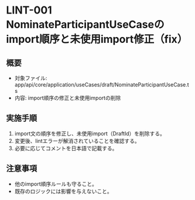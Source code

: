 # LINT-001 NominateParticipantUseCaseのimport順序と未使用import修正（fix）

## 概要

- 対象ファイル: app/api/core/application/useCases/draft/NominateParticipantUseCase.ts
- 内容: import順序の修正と未使用importの削除

## 実施手順

1. import文の順序を修正し、未使用import（DraftId）を削除する。
2. 変更後、lintエラーが解消されていることを確認する。
3. 必要に応じてコメントを日本語で記載する。

## 注意事項

- 他のimport順序ルールも守ること。
- 既存のロジックには影響を与えないこと。
